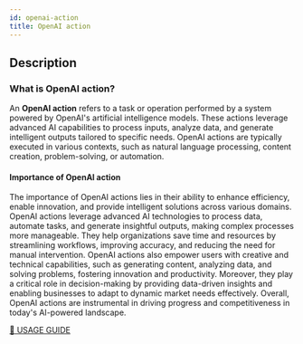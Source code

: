 ```yaml
---
id: openai-action
title: OpenAI action
---
```


## Description

### What is OpenAI action?
An **OpenAI action** refers to a task or operation performed by a system powered by OpenAI's artificial intelligence models. These actions leverage advanced AI capabilities to process inputs, analyze data, and generate intelligent outputs tailored to specific needs. OpenAI actions are typically executed in various contexts, such as natural language processing, content creation, problem-solving, or automation.

#### Importance of OpenAI action
The importance of OpenAI actions lies in their ability to enhance efficiency, enable innovation, and provide intelligent solutions across various domains. OpenAI actions leverage advanced AI technologies to process data, automate tasks, and generate insightful outputs, making complex processes more manageable. They help organizations save time and resources by streamlining workflows, improving accuracy, and reducing the need for manual intervention. OpenAI actions also empower users with creative and technical capabilities, such as generating content, analyzing data, and solving problems, fostering innovation and productivity. Moreover, they play a critical role in decision-making by providing data-driven insights and enabling businesses to adapt to dynamic market needs effectively. Overall, OpenAI actions are instrumental in driving progress and competitiveness in today's AI-powered landscape.

[🔗 USAGE GUIDE](/docs/actions/ai-actions/example-of-openai-action)